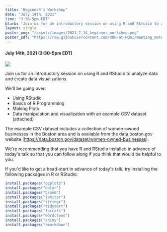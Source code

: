 ```yaml
---
title: "BeginneR's Workshop"
date: "July 14th, 2021"
time: "3:30-5pm EDT"
blurb: "Join us for an introductory session on using R and RStudio to analyze data and create data visualizations."
layout: single
poster_png: "/assets/images/2021_7_14_beginner_workshop.png"
poster_pdf: "https://raw.githubusercontent.com/RUG-at-HDSI/meeting_materials/master/2021_07_14/Beginners%20workshop.pdf"
---
```


#### July 14th, 2021 (3:30-5pm EDT)

<a href="{{ page.poster_pdf }}" alt="A poster for the BeginneRs Workshop containing with the date, time, and Zoom link for the event">
<img src="{{ page.poster_png }}">
</a>

Join us for an introductory session on using R and RStudio to analyze data and create data visualizations.

We'll be going over:
  - Using RStudio
  - Basics of R Programming
  - Making Plots
  - Data manipulation and visualization with an example CSV dataset (attached)

The example CSV dataset includes a collection of women-owned businesses in the Boston area and is available from the data.boston.gov website (https://data.boston.gov/dataset/women-owned-businesses).

We're recommending that you have R and RStudio installed in advance of today's talk so that you can follow along if you think that would be helpful to you.

If you'd like to get a head-start in advance of today's talk, try 
installing the following packages in R or RStudio:

~~~ r
install.packages("ggplot2")
install.packages("dplyr")
install.packages("broom")
install.packages("janitor")
install.packages("stringr")
install.packages("tidytext")
install.packages("forcats")
install.packages("wordcloud")
install.packages("shiny")
install.packages("rmarkdown")
~~~
